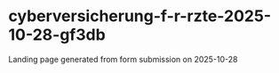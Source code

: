# cyberversicherung-f-r-rzte-2025-10-28-gf3db
Landing page generated from form submission on 2025-10-28
